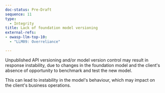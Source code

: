 ```yaml
---
doc-status: Pre-Draft
sequence: 11
type:
  - Integrity
title: Lack of foundation model versioning
external-refs:
- owasp-llm-top-10:
  - "LLM09: Overreliance"

---
```


Unpublished API versioning and/or model version control may result in response instability, due to changes in the foundation model and the client's absence of opportunity to benchmark and test the new model.

This can lead to instability in the model's behaviour, which may impact on the client's business operations.
